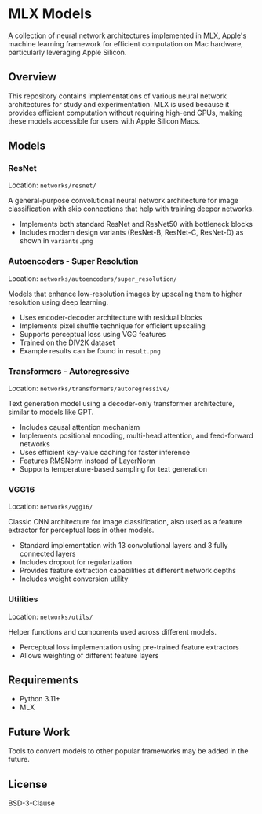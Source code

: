# MLX Models

A collection of neural network architectures implemented in [MLX](https://ml-explore.github.io/mlx/build/html/index.html), Apple's machine learning framework for efficient computation on Mac hardware, particularly leveraging Apple Silicon.

## Overview

This repository contains implementations of various neural network architectures for study and experimentation. MLX is used because it provides efficient computation without requiring high-end GPUs, making these models accessible for users with Apple Silicon Macs.

## Models

### ResNet

Location: `networks/resnet/`

A general-purpose convolutional neural network architecture for image classification with skip connections that help with training deeper networks.

- Implements both standard ResNet and ResNet50 with bottleneck blocks
- Includes modern design variants (ResNet-B, ResNet-C, ResNet-D) as shown in `variants.png`

### Autoencoders - Super Resolution

Location: `networks/autoencoders/super_resolution/`

Models that enhance low-resolution images by upscaling them to higher resolution using deep learning.

- Uses encoder-decoder architecture with residual blocks
- Implements pixel shuffle technique for efficient upscaling
- Supports perceptual loss using VGG features
- Trained on the DIV2K dataset
- Example results can be found in `result.png`

### Transformers - Autoregressive

Location: `networks/transformers/autoregressive/`

Text generation model using a decoder-only transformer architecture, similar to models like GPT.

- Includes causal attention mechanism
- Implements positional encoding, multi-head attention, and feed-forward networks
- Uses efficient key-value caching for faster inference
- Features RMSNorm instead of LayerNorm
- Supports temperature-based sampling for text generation

### VGG16

Location: `networks/vgg16/`

Classic CNN architecture for image classification, also used as a feature extractor for perceptual loss in other models.

- Standard implementation with 13 convolutional layers and 3 fully connected layers
- Includes dropout for regularization
- Provides feature extraction capabilities at different network depths
- Includes weight conversion utility

### Utilities

Location: `networks/utils/`

Helper functions and components used across different models.

- Perceptual loss implementation using pre-trained feature extractors
- Allows weighting of different feature layers

## Requirements

- Python 3.11+
- MLX

## Future Work

Tools to convert models to other popular frameworks may be added in the future.

## License

BSD-3-Clause